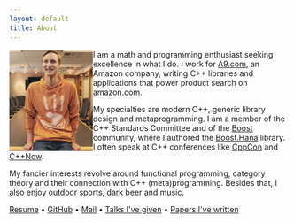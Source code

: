 ```yaml
---
layout: default
title: About
---
```


<img src="/public/LouisDionne.jpg" style="float:left; width: 30%; height: auto;" />

I am a math and programming enthusiast seeking excellence in what I do.
I work for [A9.com][], an Amazon company, writing C++ libraries and
applications that power product search on [amazon.com][].

My specialties are modern C++, generic library design and metaprogramming.
I am a member of the C++ Standards Committee and of the [Boost][] community,
where I authored the [Boost.Hana][] library. I often speak at C++ conferences
like [CppCon][] and [C++Now][].

My fancier interests revolve around functional programming, category
theory and their connection with C++ (meta)programming. Besides that,
I also enjoy outdoor sports, dark beer and music.

[Resume](/resume.pdf) &bull;
[GitHub](http://github.com/ldionne) &bull;
[Mail][mail] &bull;
[Talks I've given](/talks) &bull;
[Papers I've written](/papers)


<!-- Links -->
[A9.com]: http://a9.com
[amazon.com]: https://www.amazon.com
[Boost.Hana]: https://github.com/boostorg/hana
[Boost]: http://www.boost.org
[C++Now]: http://cppnow.org
[CppCon]: https://cppcon.org
[mail]: mailto:ldionne.2@gmail.com

